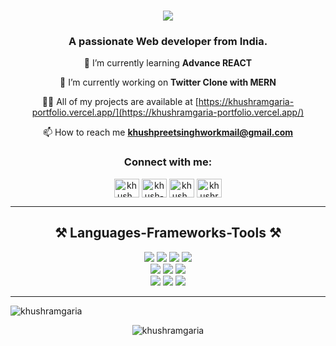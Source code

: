 <h1 align="center">
    <img src="https://readme-typing-svg.herokuapp.com/?font=Righteous&size=35&center=true&vCenter=true&width=500&height=70&duration=4000&lines=Hi+There!+👋;+I'm+Khushpreet+Singh!;" />
</h1>

<h3 align="center">A passionate Web developer from India.</h3>

<div align="center">

 🌱 I’m currently learning **Advance REACT**
 
 🔭 I’m currently working on **Twitter Clone with MERN**

👨‍💻 All of my projects are available at [https://khushramgaria-portfolio.vercel.app/](https://khushramgaria-portfolio.vercel.app/)

📫 How to reach me **khushpreetsinghworkmail@gmail.com**

 </div>

<h3 align="center">Connect with me:</h3>
<p align="center">
<a href="https://twitter.com/khush_ramgaria" target="blank"><img align="center" src="https://raw.githubusercontent.com/rahuldkjain/github-profile-readme-generator/master/src/images/icons/Social/twitter.svg" alt="khush_ramgaria" height="30" width="40" /></a>
<a href="https://linkedin.com/in/khush-ramgaria" target="blank"><img align="center" src="https://raw.githubusercontent.com/rahuldkjain/github-profile-readme-generator/master/src/images/icons/Social/linked-in-alt.svg" alt="khush-ramgaria" height="30" width="40" /></a>
<a href="https://instagram.com/khush_ramgaria_" target="blank"><img align="center" src="https://raw.githubusercontent.com/rahuldkjain/github-profile-readme-generator/master/src/images/icons/Social/instagram.svg" alt="khush_ramgaria_" height="30" width="40" /></a>
<a href="https://www.youtube.com/c/khushramgaria" target="blank"><img align="center" src="https://raw.githubusercontent.com/rahuldkjain/github-profile-readme-generator/master/src/images/icons/Social/youtube.svg" alt="khushramgaria" height="30" width="40" /></a>
</p>
<hr>
<div align="center">
  <h2 align="center">⚒️ Languages-Frameworks-Tools ⚒️</h2>
  <img src="https://img.shields.io/badge/HTML5-%23E34F26?style=for-the-badge&logo=HTML5&labelColor=222">
  <img src="https://img.shields.io/badge/CSS3-%231572B6?style=for-the-badge&logo=css3&logoColor=%231572B6&labelColor=222">
  <img src="https://img.shields.io/badge/JavaScript-%23F7DF1E?style=for-the-badge&logo=javascript&logoColor=%23F7DF1E&labelColor=222">
  <img src="https://img.shields.io/badge/Bootstrap-%237952B3?style=for-the-badge&logo=Bootstrap&logoColor=%237952B3&labelColor=222">
  <br>
  <img src="https://img.shields.io/badge/React-%2361DAFB?style=for-the-badge&logo=React&logoColor=%2361DAFB&labelColor=222">
  <img src="https://img.shields.io/badge/C%2B%2B-%2300599C?style=for-the-badge&logo=C%2B%2B&logoColor=%2300599C&labelColor=222">
  <img src="https://img.shields.io/badge/PHP-%23777BB4?style=for-the-badge&logo=PHP&logoColor=%23777BB4&labelColor=222">
  <br>
  <img src="https://img.shields.io/badge/firebase-%23FFCA28?style=for-the-badge&logo=Firebase&logoColor=%23FFCA28&labelColor=222">
  <img src="https://img.shields.io/badge/VScode-%23007ACC?style=for-the-badge&logo=visualstudiocode&logoColor=%23007ACC&labelColor=222">
  <img src="https://img.shields.io/badge/Github-%23181717?style=for-the-badge&logo=GitHub&logoColor=fff&labelColor=222">
</div>

<hr>


<p align="center"><img align="left" src="https://github-readme-stats.vercel.app/api/top-langs?username=khushramgaria&show_icons=true&locale=en&layout=compact" alt="khushramgaria" /></p>
<br>
<p align="center"><img align="center" src="https://github-readme-streak-stats.herokuapp.com/?user=khushramgaria&" alt="khushramgaria" /></p>
